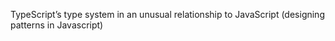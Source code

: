 TypeScript’s type system in an unusual relationship to JavaScript (designing patterns in Javascript)
